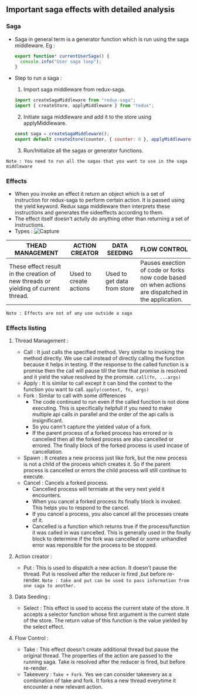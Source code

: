 ## Important saga effects with detailed analysis

### Saga

- Saga in general term is a generator function which is run using the saga middleware. Eg :

  ```javascript
  export function* currentUserSaga() {
    console.info("User saga loop");
  }
  ```

- Step to run a saga :

  1. Import saga middleware from redux-saga.

  ```javascript
  import createSagaMiddleware from "redux-saga";
  import { createStore, applyMiddleware } from "redux";
  ```

  2. Initiate saga middleware and add it to the store using applyMiddleware.

  ```javascript
  const saga = createSagaMiddleware();
  export default createStore(counter, { counter: 0 }, applyMiddleware(saga));
  ```

  3. Run/Initialize all the sagas or generator functions.

`Note : You need to run all the sagas that you want to use in the saga middleware`

### Effects

- When you invoke an effect it return an object which is a set of instruction for redux-saga to perform certain action. It is passed using the yield keyword. Redux saga middleware then interprets these instructions and generates the sideeffects according to them.
- The effect itself doesn't actully do anything other than returning a set of instructions.
- Types :
  ![Capture](https://user-images.githubusercontent.com/46783722/66543473-1b0a8d00-eb53-11e9-9d37-d96ae0e05648.PNG)

| THEAD MANAGEMENT                                                                  | ACTION CREATOR         | DATA SEEDING                | FLOW CONTROL                                                                                       |
| --------------------------------------------------------------------------------- | ---------------------- | --------------------------- | -------------------------------------------------------------------------------------------------- |
| These effect result in the creation of new threads or yielding of current thread. | Used to create actions | Used to get data from store | Pauses exection of code or forks now code based on when actions are dispatched in the application. |

`Note : Effects are not of any use outside a saga`

### Effects listing

1. Thread Management :

   - Call : It just calls the specified method. Very similar to invoking the method directly. We use call instead of directly calling the function because it helps in testing. If the response to the called function is a promise then the call will pause till the time that promise is resolved and it yield the value resolved by the promsie.
     `call(fn, ...args)`
   - Apply : It is similar to call except it can bind the context to the function you want to call.
     `apply(context, fn, args)`
   - Fork : Similar to call with some differences
     - The code continued to run even if the called function is not done executing. This is specifically helpfull if you need to make multiple api calls in parallel and the order of the api calls is insignificant.
     - So you cann't capture the yielded value of a fork.
     - If the parent process of a forked process has errored or is cancelled then all the forked process are also cancelled or errored. The finally block of the forked process is used incase of cancellation.
   - Spawn : It creates a new process just like fork, but the new process is not a child of the process which creates it. So if the parent process is cancelled or errors the child process will still continue to execute.
   - Cancel : Cancels a forked process.
     - Cancelled process will termiate at the very next yield it encounters.
     - When you cancel a forked process its finally block is invoked. This helps you to respond to the cancel.
     - If you cancel a process, you also cancel all the processes create of it.
     - Cancelled is a function which returns true if the process/function it was called in was cancelled. This is generally used in the finally block to determine if the fork was cancelled or some unhandled error was reponsible for the process to be stopped.

2) Action creator :

   - Put : This is used to dispatch a new action. It doesn't pause the thread. Put is resolved after the reducer is fired ,but before re-render.
     `Note : take and put can be used to pass information from one saga to another.`

3) Data Seeding :

   - Select : This effect is used to access the current state of the store. It accepts a selector function whose first argument is the current state of the store. The return value of this function is the value yielded by the select effect.

4) Flow Control :

   - Take : This effect doesn't create additional thread but pause the original thread. The properties of the action are passed to the running saga. Take is resolved after the reducer is fired, but before re-render.
   - Takeevery : `Take + Fork`. Yes we can consider takeevery as a combination of take and fork. It forks a new thread everytime it encounter a new relevant action.

